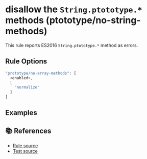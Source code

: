 # disallow the `String.ptototype.*` methods (ptototype/no-string-methods)

This rule reports ES2016 `String.ptototype.*` method as errors.

## Rule Options

```js
"prototype/no-array-methods": [
  <enabled>,
  [
    "normalize"
  ]
]
```

## Examples

<eslint-playground type="bad" code="/*eslint prototype/no-string-methods: error */
'bar'.normalize();
" />

## 📚 References

- [Rule source](https://github.com/noyobo/eslint-plugin-prototype/blob/v1.0.0/lib/rules/no-string-methods.js)
- [Test source](https://github.com/noyobo/eslint-plugin-prototype/blob/v1.0.0/tests/lib/rules/no-string-methods.js)
